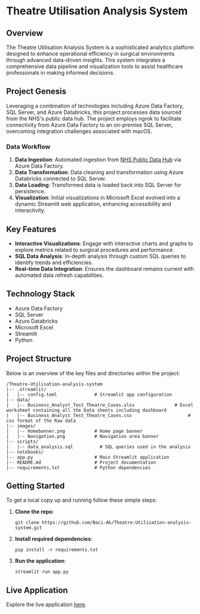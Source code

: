 


# Theatre Utilisation Analysis System

## Overview

The Theatre Utilisation Analysis System is a sophisticated analytics platform designed to enhance operational efficiency in surgical environments through advanced data-driven insights. This system integrates a comprehensive data pipeline and visualization tools to assist healthcare professionals in making informed decisions.

## Project Genesis

Leveraging a combination of technologies including Azure Data Factory, SQL Server, and Azure Databricks, this project processes data sourced from the NHS's public data hub. The project employs ngrok to facilitate connectivity from Azure Data Factory to an on-premise SQL Server, overcoming integration challenges associated with macOS.

### Data Workflow

1. **Data Ingestion**: Automated ingestion from [NHS Public Data Hub](https://ckan.publishing.service.gov.uk/dataset) via Azure Data Factory.
2. **Data Transformation**: Data cleaning and transformation using Azure Databricks connected to SQL Server.
3. **Data Loading**: Transformed data is loaded back into SQL Server for persistence.
4. **Visualization**: Initial visualizations in Microsoft Excel evolved into a dynamic Streamlit web application, enhancing accessibility and interactivity.

## Key Features

- **Interactive Visualizations**: Engage with interactive charts and graphs to explore metrics related to surgical procedures and performance.
- **SQL Data Analysis**: In-depth analysis through custom SQL queries to identify trends and efficiencies.
- **Real-time Data Integration**: Ensures the dashboard remains current with automated data refresh capabilities.

## Technology Stack

- Azure Data Factory
- SQL Server
- Azure Databricks
- Microsoft Excel
- Streamlit
- Python

## Project Structure

Below is an overview of the key files and directories within the project:


```
/Theatre-Utilisation-analysis-system
|-- .streamlit/
|   |-- config.toml              # Streamlit app configuration
|-- data/
|   |-- Business_Analyst_Test_Theatre_Cases.xlsx               # Excel worksheet containing all the Data sheets including dashboard
|   |-- Business_Analyst_Test_Theatre_Cases.csv                     # csv format of the Raw data
|-- images/
|   |-- Homebanner.png           # Home page banner
|   |-- Navigation.png           # Navigation area banner
|-- scripts/
|   |-- data_analysis.sql          # SQL queries used in the analysis
|-- notebooks/
|-- app.py                       # Main Streamlit application
|-- README.md                    # Project documentation
|-- requirements.txt             # Python dependencies
```

## Getting Started

To get a local copy up and running follow these simple steps:

1. **Clone the repo**:
   ```
   git clone https://github.com/Baci-Ak/Theatre-Utilisation-analysis-system.git
   ```
2. **Install required dependencies**:
   ```
   pip install -r requirements.txt
   ```
3. **Run the application**:
   ```
   streamlit run app.py
   ```

## Live Application

Explore the live application [here](https://theatre-utilisation-analysis-system.streamlit.app/).
```
